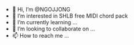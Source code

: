 - 👋 Hi, I’m @NGOJJONG
- 👀 I’m interested in SHLB free MIDI chord pack
- 🌱 I’m currently learning ...
- 💞️ I’m looking to collaborate on ...
- 📫 How to reach me ...

<!---
NGOJJONG/NGOJJONG is a ✨ special ✨ repository because its `README.md` (this file) appears on your GitHub profile.
You can click the Preview link to take a look at your changes.
--->
